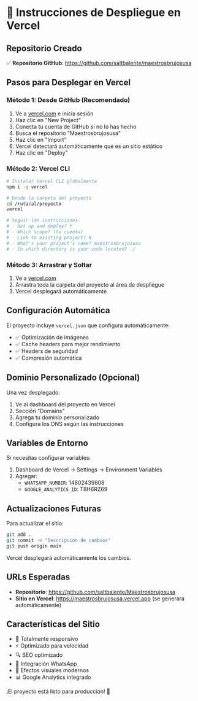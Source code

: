 # 🚀 Instrucciones de Despliegue en Vercel

## Repositorio Creado
✅ **Repositorio GitHub**: https://github.com/saltbalente/maestrosbrujosusa

## Pasos para Desplegar en Vercel

### Método 1: Desde GitHub (Recomendado)
1. Ve a [vercel.com](https://vercel.com) e inicia sesión
2. Haz clic en "New Project"
3. Conecta tu cuenta de GitHub si no lo has hecho
4. Busca el repositorio "Maestrosbrujosusa"
5. Haz clic en "Import"
6. Vercel detectará automáticamente que es un sitio estático
7. Haz clic en "Deploy"

### Método 2: Vercel CLI
```bash
# Instalar Vercel CLI globalmente
npm i -g vercel

# Desde la carpeta del proyecto
cd /ruta/al/proyecto
vercel

# Seguir las instrucciones:
# - Set up and deploy? Y
# - Which scope? (tu cuenta)
# - Link to existing project? N
# - What's your project's name? maestrosbrujosusa
# - In which directory is your code located? ./
```

### Método 3: Arrastrar y Soltar
1. Ve a [vercel.com](https://vercel.com)
2. Arrastra toda la carpeta del proyecto al área de despliegue
3. Vercel desplegará automáticamente

## Configuración Automática
El proyecto incluye `vercel.json` que configura automáticamente:
- ✅ Optimización de imágenes
- ✅ Cache headers para mejor rendimiento
- ✅ Headers de seguridad
- ✅ Compresión automática

## Dominio Personalizado (Opcional)
Una vez desplegado:
1. Ve al dashboard del proyecto en Vercel
2. Sección "Domains"
3. Agrega tu dominio personalizado
4. Configura los DNS según las instrucciones

## Variables de Entorno
Si necesitas configurar variables:
1. Dashboard de Vercel → Settings → Environment Variables
2. Agregar:
   - `WHATSAPP_NUMBER`: 14802439808
   - `GOOGLE_ANALYTICS_ID`: T8H6RZ69

## Actualizaciones Futuras
Para actualizar el sitio:
```bash
git add .
git commit -m "Descripción de cambios"
git push origin main
```
Vercel desplegará automáticamente los cambios.

## URLs Esperadas
- **Repositorio**: https://github.com/saltbalente/Maestrosbrujosusa
- **Sitio en Vercel**: https://maestrosbrujosusa.vercel.app (se generará automáticamente)

## Características del Sitio
- 📱 Totalmente responsivo
- ⚡ Optimizado para velocidad
- 🔍 SEO optimizado
- 💬 Integración WhatsApp
- 🎨 Efectos visuales modernos
- 📊 Google Analytics integrado

¡El proyecto está listo para producción! 🎉